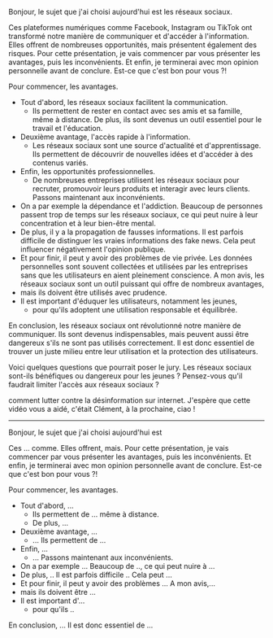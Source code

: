 Bonjour, le sujet que j'ai choisi aujourd'hui est les réseaux sociaux.

Ces plateformes numériques comme Facebook, Instagram ou TikTok ont transformé notre manière de communiquer et d'accéder à l'information. Elles offrent de nombreuses opportunités, mais présentent également des risques. Pour cette présentation, je vais commencer par vous présenter les avantages, puis les inconvénients. Et enfin, je terminerai avec mon opinion personnelle avant de conclure. Est-ce que c'est bon pour vous ?!

Pour commencer, les avantages.
- Tout d'abord, les réseaux sociaux facilitent la communication.
	- Ils permettent de rester en contact avec ses amis et sa famille, même à distance. De plus, ils sont devenus un outil essentiel pour le travail et l'éducation.
- Deuxième avantage, l'accès rapide à l'information.
	- Les réseaux sociaux sont une source d'actualité et d'apprentissage. Ils permettent de découvrir de nouvelles idées et d'accéder à des contenus variés.
- Enfin, les opportunités professionnelles.
	- De nombreuses entreprises utilisent les réseaux sociaux pour recruter, promouvoir leurs produits et interagir avec leurs clients.
Passons maintenant aux inconvénients.
- On a par exemple la dépendance et l'addiction. Beaucoup de personnes passent trop de temps sur les réseaux sociaux, ce qui peut nuire à leur concentration et à leur bien-être mental.
- De plus, il y a la propagation de fausses informations. Il est parfois difficile de distinguer les vraies informations des fake news. Cela peut influencer négativement l'opinion publique.
- Et pour finir, il peut y avoir des problèmes de vie privée. Les données personnelles sont souvent collectées et utilisées par les entreprises sans que les utilisateurs en aient pleinement conscience.
A mon avis, les réseaux sociaux sont un outil puissant qui offre de nombreux avantages,
- mais ils doivent être utilisés avec prudence.
- Il est important d'éduquer les utilisateurs, notamment les jeunes,
	- pour qu'ils adoptent une utilisation responsable et équilibrée.

En conclusion, les réseaux sociaux ont révolutionné notre manière de communiquer. Ils sont devenus indispensables, mais peuvent aussi être dangereux s'ils ne sont pas utilisés correctement. Il est donc essentiel de trouver un juste milieu entre leur utilisation et la protection des utilisateurs. 

Voici quelques questions que pourrait poser le jury. Les réseaux sociaux sont-ils bénéfiques ou dangereux pour les jeunes ? Pensez-vous qu'il faudrait limiter l'accès aux réseaux sociaux ?

comment lutter contre la désinformation sur internet. J'espère que cette vidéo vous a aidé, c'était Clément, à la prochaine, ciao !

---

Bonjour, le sujet que j'ai choisi aujourd'hui est

Ces ... comme. Elles offrent, mais. Pour cette présentation, je vais commencer par vous présenter les avantages, puis les inconvénients. Et enfin, je terminerai avec mon opinion personnelle avant de conclure. Est-ce que c'est bon pour vous ?!

Pour commencer, les avantages.
- Tout d'abord, ...
	- Ils permettent de ... même à distance.
	- De plus, ...
- Deuxième avantage, ...
	- ... Ils permettent de ...
- Enfin, ...
	- ...
Passons maintenant aux inconvénients.
- On a par exemple ... Beaucoup de .., ce qui peut nuire à ...
- De plus, .. Il est parfois difficile .. Cela peut ...
- Et pour finir, il peut y avoir des problèmes ...
A mon avis,...
- mais ils doivent être ...
- Il est important d'...
	- pour qu'ils ..

En conclusion, ... Il est donc essentiel de ...
